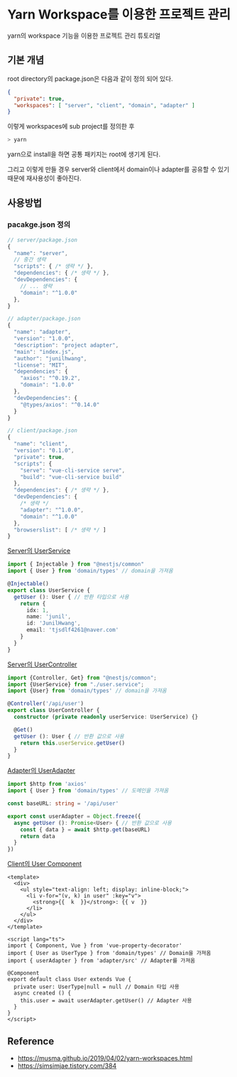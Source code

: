 # Yarn Workspace를 이용한 프로젝트 관리

yarn의 workspace 기능을 이용한 프로젝트 관리 튜토리얼

## 기본 개념

root directory의 package.json은 다음과 같이 정의 되어 있다.

```json
{
  "private": true,
  "workspaces": [ "server", "client", "domain", "adapter" ]
}
```

이렇게 workspaces에 sub project를 정의한 후 

```sh
> yarn
```

yarn으로 install을 하면 공통 패키지는 root에 생기게 된다.

그리고 이렇게 만들 경우 server와 client에서 domain이나 adapter를 공유할 수 있기 때문에 재사용성이 좋아진다.

## 사용방법

### pacakge.json 정의

``` js
// server/package.json
{
  "name": "server",
  // 중간 생략
  "scripts": { /* 생략 */ },
  "dependencies": { /* 생략 */ },
  "devDependencies": {
    // ... 생략
    "domain": "^1.0.0"
  },
}

// adapter/package.json
{
  "name": "adapter",
  "version": "1.0.0",
  "description": "project adapter",
  "main": "index.js",
  "author": "junilhwang",
  "license": "MIT",
  "dependencies": {
    "axios": "^0.19.2",
    "domain": "1.0.0"
  },
  "devDependencies": {
    "@types/axios": "^0.14.0"
  }
}

// client/package.json
{
  "name": "client",
  "version": "0.1.0",
  "private": true,
  "scripts": {
    "serve": "vue-cli-service serve",
    "build": "vue-cli-service build"
  },
  "dependencies": { /* 생략 */ },
  "devDependencies": {
    /* 생략 */
    "adapter": "^1.0.0",
    "domain": "^1.0.0"
  },
  "browserslist": [ /* 생략 */ ]
}

```

[Server의 UserService](/server/src/api/user/user.service.ts)

```ts
import { Injectable } from "@nestjs/common"
import { User } from 'domain/types' // domain을 가져옴

@Injectable()
export class UserService {
  getUser (): User { // 반환 타입으로 사용
    return {
      idx: 1,
      name: 'junil',
      id: 'JunilHwang',
      email: 'tjsdlf4261@naver.com'
    }
  }
}
```

[Server의 UserController](/server/src/api/user/user.controller.ts)

```ts
import {Controller, Get} from "@nestjs/common";
import {UserService} from "./user.service";
import {User} from 'domain/types' // domain을 가져옴

@Controller('/api/user')
export class UserController {
  constructor (private readonly userService: UserService) {}

  @Get()
  getUser (): User { // 반환 값으로 사용
    return this.userService.getUser()
  }
}
```

[Adapter의 UserAdapter](/adapter/src/UserAdapter.ts)

```ts
import $http from 'axios'
import { User } from 'domain/types' // 도메인을 가져옴

const baseURL: string = '/api/user'

export const userAdapter = Object.freeze({
  async getUser (): Promise<User> { // 반환 값으로 사용
    const { data } = await $http.get(baseURL)
    return data
  }
})
```

[Client의 User Component](/client/src/components/User.vue)

```vue
<template>
  <div>
    <ul style="text-align: left; display: inline-block;">
      <li v-for="(v, k) in user" :key="v">
        <strong>{{  k  }}</strong>: {{ v  }}
      </li>
    </ul>
  </div>
</template>

<script lang="ts">
import { Component, Vue } from 'vue-property-decorator'
import { User as UserType } from 'domain/types' // Domain을 가져옴
import { userAdapter } from 'adapter/src' // Adapter를 가져옴

@Component
export default class User extends Vue {
  private user: UserType|null = null // Domain 타입 사용
  async created () {
    this.user = await userAdapter.getUser() // Adapter 사용
  }
}
</script>
```

## Reference

- https://musma.github.io/2019/04/02/yarn-workspaces.html
- https://simsimjae.tistory.com/384